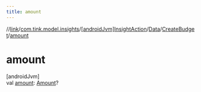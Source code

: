 ```yaml
---
title: amount
---
```

//[link](../../../../../index.html)/[com.tink.model.insights](../../../index.html)/[[androidJvm]InsightAction](../../index.html)/[Data](../index.html)/[CreateBudget](index.html)/[amount](amount.html)



# amount



[androidJvm]\
val [amount](amount.html): [Amount](../../../../com.tink.model.misc/[android-jvm]-amount/index.html)?




